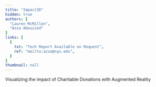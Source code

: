 ```yaml
---
title: "Impact3D"
hidden: true
authors: [
  "Lauren McMillen", 
  "Azza Abouzied"
]
links: [
  {
    txt: "Tech Report Available on Request",
    ref: "mailto:azza@nyu.edu",
  }
]
thumbnail: null
---
```

Visualizing the impact of Charitable Donations with Augmented Reality